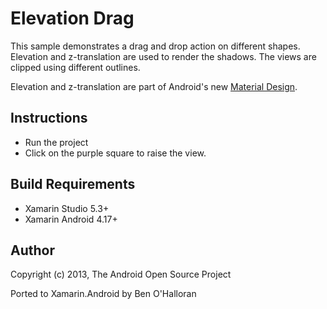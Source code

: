 Elevation Drag
==============

This sample demonstrates a drag and drop action on different shapes. Elevation and z-translation are used to render the shadows. The views are clipped using different outlines.

Elevation and z-translation are part of Android's new [Material Design](https://developer.android.com/preview/material/index.html).

Instructions
------------

* Run the project
* Click on the purple square to raise the view.

Build Requirements
------------------
* Xamarin Studio 5.3+
* Xamarin Android 4.17+

Author
------ 
Copyright (c) 2013, The Android Open Source Project

Ported to Xamarin.Android by Ben O'Halloran
